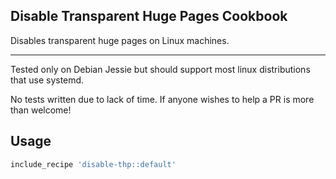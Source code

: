 ## Disable Transparent Huge Pages Cookbook

Disables transparent huge pages on Linux machines.

---

Tested only on Debian Jessie but should support most linux distributions that use systemd.

No tests written due to lack of time. If anyone wishes to help a PR is more than welcome!

## Usage

```ruby
include_recipe 'disable-thp::default'
```
